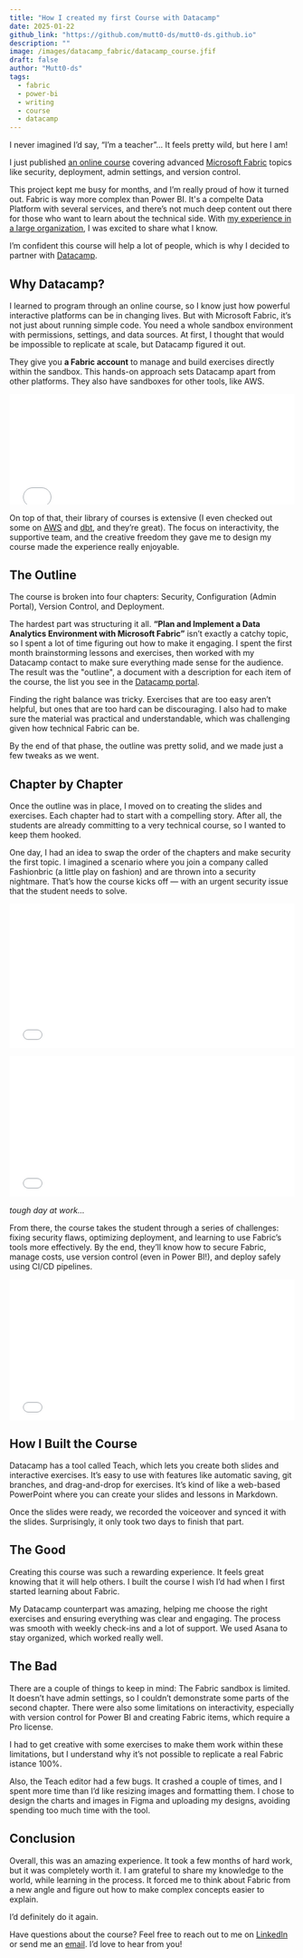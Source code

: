 ```yaml
---
title: "How I created my first Course with Datacamp"
date: 2025-01-22
github_link: "https://github.com/mutt0-ds/mutt0-ds.github.io"
description: ""
image: /images/datacamp_fabric/datacamp_course.jfif
draft: false
author: "Mutt0-ds"
tags:
  - fabric
  - power-bi
  - writing
  - course
  - datacamp
---
```


I never imagined I’d say, “I’m a teacher”...
It feels pretty wild, but here I am!

I just published [an online course](https://app.datacamp.com/learn/courses/plan-and-implement-a-data-analytics-environment-with-microsoft-fabric) covering advanced [Microsoft Fabric](https://www.microsoft.com/en-us/microsoft-fabric) topics like security, deployment, admin settings, and version control.

This project kept me busy for months, and I’m really proud of how it turned out. Fabric is way more complex than Power BI. It's a compelte Data Platform with several services, and there’s not much deep content out there for those who want to learn about the technical side. With [my experience in a large organization](https://mutt0-ds.github.io/posts/2024/10/my-talk-about-data-culture/), I was excited to share what I know.

I’m confident this course will help a lot of people, which is why I decided to partner with [Datacamp](https://datacamp.com/).

## Why Datacamp?

I learned to program through an online course, so I know just how powerful interactive platforms can be in changing lives. But with Microsoft Fabric, it’s not just about running simple code. You need a whole sandbox environment with permissions, settings, and data sources. At first, I thought that would be impossible to replicate at scale, but Datacamp figured it out.

They give you **a Fabric account** to manage and build exercises directly within the sandbox. This hands-on approach sets Datacamp apart from other platforms. They also have sandboxes for other tools, like AWS.

<div style="max-width: 2267px; margin-bottom:3%"><div style="left: 0; width: 100%; height: 0; position: relative; padding-bottom: 38.5918%;"><iframe src="//iframely.net/gqY9fsv" style="top: 0; left: 0; width: 100%; height: 100%; position: absolute; border: 0;" allowfullscreen></iframe></div></div>

On top of that, their library of courses is extensive (I even checked out some on [AWS](https://www.datacamp.com/category/aws?page=1) and [dbt](https://app.datacamp.com/learn/courses/introduction-to-dbt), and they’re great). The focus on interactivity, the supportive team, and the creative freedom they gave me to design my course made the experience really enjoyable.

## The Outline

The course is broken into four chapters: Security, Configuration (Admin Portal), Version Control, and Deployment.

The hardest part was structuring it all. **“Plan and Implement a Data Analytics Environment with Microsoft Fabric”** isn’t exactly a catchy topic, so I spent a lot of time figuring out how to make it engaging. I spent the first month brainstorming lessons and exercises, then worked with my Datacamp contact to make sure everything made sense for the audience. The result was the "outline", a document with a description for each item of the course, the list you see in the [Datacamp portal](https://app.datacamp.com/learn/courses/plan-and-implement-a-data-analytics-environment-with-microsoft-fabric).

Finding the right balance was tricky. Exercises that are too easy aren’t helpful, but ones that are too hard can be discouraging. I also had to make sure the material was practical and understandable, which was challenging given how technical Fabric can be.

By the end of that phase, the outline was pretty solid, and we made just a few tweaks as we went.

## Chapter by Chapter

Once the outline was in place, I moved on to creating the slides and exercises. Each chapter had to start with a compelling story. After all, the students are already committing to a very technical course, so I wanted to keep them hooked.

One day, I had an idea to swap the order of the chapters and make security the first topic. I imagined a scenario where you join a company called Fashionbric (a little play on fashion) and are thrown into a security nightmare. That’s how the course kicks off — with an urgent security issue that the student needs to solve.

<div style="max-width: 1466px; margin-bottom:3%"><div style="left: 0; width: 100%; height: 0; position: relative; padding-bottom: 50.3273%;"><iframe src="//iframely.net/JS13pih" style="top: 0; left: 0; width: 100%; height: 100%; position: absolute; border: 0;" allowfullscreen></iframe></div></div>

<div style="max-width: 1476px; margin-bottom:3%"><div style="left: 0; width: 100%; height: 0; position: relative; padding-bottom: 49.1057%;"><iframe src="//iframely.net/OK9CwmQ" style="top: 0; left: 0; width: 100%; height: 100%; position: absolute; border: 0;" allowfullscreen></iframe></div></div>

_tough day at work..._

From there, the course takes the student through a series of challenges: fixing security flaws, optimizing deployment, and learning to use Fabric’s tools more effectively. By the end, they’ll know how to secure Fabric, manage costs, use version control (even in Power BI!), and deploy safely using CI/CD pipelines.

<div style="max-width: 1595px; margin-bottom:3%"><div style="left: 0; width: 100%; height: 0; position: relative; padding-bottom: 49.3604%;"><iframe src="//iframely.net/ayPfOsO" style="top: 0; left: 0; width: 100%; height: 100%; position: absolute; border: 0;" allowfullscreen></iframe></div></div>

## How I Built the Course

Datacamp has a tool called Teach, which lets you create both slides and interactive exercises. It’s easy to use with features like automatic saving, git branches, and drag-and-drop for exercises. It’s kind of like a web-based PowerPoint where you can create your slides and lessons in Markdown.

Once the slides were ready, we recorded the voiceover and synced it with the slides. Surprisingly, it only took two days to finish that part.

## The Good

Creating this course was such a rewarding experience. It feels great knowing that it will help others. I built the course I wish I’d had when I first started learning about Fabric.

My Datacamp counterpart was amazing, helping me choose the right exercises and ensuring everything was clear and engaging. The process was smooth with weekly check-ins and a lot of support. We used Asana to stay organized, which worked really well.

## The Bad

There are a couple of things to keep in mind: The Fabric sandbox is limited. It doesn’t have admin settings, so I couldn’t demonstrate some parts of the second chapter. There were also some limitations on interactivity, especially with version control for Power BI and creating Fabric items, which require a Pro license.

I had to get creative with some exercises to make them work within these limitations, but I understand why it’s not possible to replicate a real Fabric istance 100%.

Also, the Teach editor had a few bugs. It crashed a couple of times, and I spent more time than I’d like resizing images and formatting them. I chose to design the charts and images in Figma and uploading my designs, avoiding spending too much time with the tool.

## Conclusion

Overall, this was an amazing experience. It took a few months of hard work, but it was completely worth it. I am grateful to share my knowledge to the world, while learning in the process. It forced me to think about Fabric from a new angle and figure out how to make complex concepts easier to explain.

I’d definitely do it again.

Have questions about the course? Feel free to reach out to me on [LinkedIn](https://www.linkedin.com/in/davide-muttoni-77b134194/) or send me an [email](mr0lnk6r1@relay.firefox.com). I’d love to hear from you!